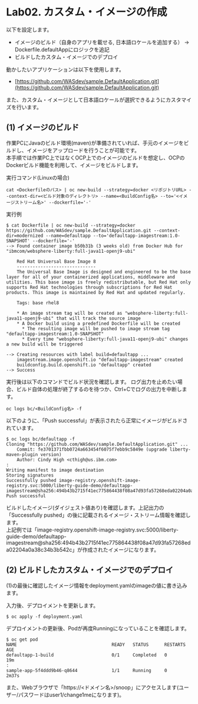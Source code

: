 # Lab02. カスタム・イメージの作成
以下を設定します。
* イメージのビルド（自身のアプリを載せる, 日本語ロケールを追加する） → Dockerfile.defaultAppにロジックを追記
* ビルドしたカスタム・イメージでのデプロイ

動かしたいアプリケーションは以下を使用します。
- [https://github.com/WASdev/sample.DefaultApplication.git](https://github.com/WASdev/sample.DefaultApplication.git)

また、カスタム・イメージとして日本語ロケールが選択できるようにカスタマイズを行います。

## (1) イメージのビルド
作業PCにJavaのビルド環境(maven)が準備されていれば、手元のイメージをビルドし、イメージをアップロードを行うことが可能です。<br>
本手順では作業PC上ではなくOCP上でのイメージのビルドを想定し、OCPのDockerビルド機能を利用して、イメージをビルドします。

実行コマンド(Linuxの場合)
```
cat <Dockerfileのパス> | oc new-build --strategy=docker <リポジトリURL> --context-dir=<ビルド対象のディレクトリ> --name=<BuildConfig名> --to='<イメージストリーム名>' --dockerfile='-'
```

実行例
```
$ cat Dockerfile | oc new-build --strategy=docker https://github.com/WASdev/sample.DefaultApplication.git --context-dir=modernized --name=defaultapp --to='defaultapp-imagestream:1.0-SNAPSHOT' --dockerfile='-'
--> Found container image b50b31b (3 weeks old) from Docker Hub for "ibmcom/websphere-liberty:full-java11-openj9-ubi"

    Red Hat Universal Base Image 8 
    ------------------------------ 
    The Universal Base Image is designed and engineered to be the base layer for all of your containerized applications, middleware and utilities. This base image is freely redistributable, but Red Hat only supports Red Hat technologies through subscriptions for Red Hat products. This image is maintained by Red Hat and updated regularly.

    Tags: base rhel8

    * An image stream tag will be created as "websphere-liberty:full-java11-openj9-ubi" that will track the source image
    * A Docker build using a predefined Dockerfile will be created
      * The resulting image will be pushed to image stream tag "defaultapp-imagestream:1.0-SNAPSHOT"
      * Every time "websphere-liberty:full-java11-openj9-ubi" changes a new build will be triggered

--> Creating resources with label build=defaultapp ...
    imagestream.image.openshift.io "defaultapp-imagestream" created
    buildconfig.build.openshift.io "defaultapp" created
--> Success
```

実行後は以下のコマンドでビルド状況を確認します。 ログ出力を止めたい場合、ビルド自体の処理が終了するのを待つか、Ctrl+Cでログの出力を中断します。
```
oc logs bc/<BuildConfig名> -f
```

以下のように、「Push successful」が表示されたら正常にイメージがビルドされています。
```
$ oc logs bc/defaultapp -f
Cloning "https://github.com/WASdev/sample.DefaultApplication.git" ...
	Commit:	fe3701371fbb0724a663454f6075f7ebb9c5849e (upgrade liberty-maven-plugin version)
	Author:	Cindy High <cthigh@us.ibm.com>
:
Writing manifest to image destination
Storing signatures
Successfully pushed image-registry.openshift-image-registry.svc:5000/liberty-guide-demo/defaultapp-imagestream@sha256:494b43b2715f41ec775864438f08a47d93fa57268eda02204a0a38c34b3b542c
Push successful
```

ビルドしたイメージ(ダイジェスト値あり)を確認します。上記出力の「Successfully pushed」の後に記載されるイメージ・ストリーム情報を確認します。<br>
上記例では「image-registry.openshift-image-registry.svc:5000/liberty-guide-demo/defaultapp-imagestream@sha256:494b43b2715f41ec775864438f08a47d93fa57268eda02204a0a38c34b3b542c」が作成されたイメージになります。

## (2) ビルドしたカスタム・イメージでのデプロイ
(1)の最後に確認したイメージ情報をdeployment.yamlのimageの値に書き込みます。

入力後、デプロイメントを更新します。
```
$ oc apply -f deployment.yaml
```

デプロイメントの更新後、Podが再度Runningになっていることを確認します。
```
$ oc get pod
NAME                                    READY   STATUS      RESTARTS   AGE
defaultapp-1-build                      0/1     Completed   0          19m
:
sample-app-5f4ddd9b46-q8644             1/1     Running     0          2m37s
```

また、Webブラウザで「https://<ドメイン名>/snoop」にアクセスします(ユーザー/パスワードはuser1/change1meになります)。
